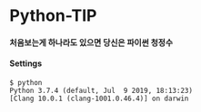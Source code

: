 # Python-TIP
#### 처음보는게 하나라도 있으면 당신은 파이썬 청정수

#### Settings
```
$ python
Python 3.7.4 (default, Jul  9 2019, 18:13:23) 
[Clang 10.0.1 (clang-1001.0.46.4)] on darwin
```